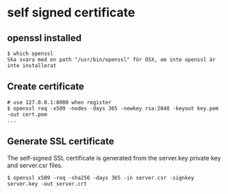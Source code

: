 # self signed certificate

## openssl installed
	
	$ which openssl
	Ska svara med en path "/usr/bin/openssl" för OSX, om inte openssl är inte installerat
	
## Create certificate

	# use 127.0.0.1:8000 when register
	$ openssl req -x509 -nodes -days 365 -newkey rsa:2048 -keyout key.pem -out cert.pem
	...

## Generate SSL certificate

The self-signed SSL certificate is generated from the server.key private key and server.csr files.

	$ openssl x509 -req -sha256 -days 365 -in server.csr -signkey server.key -out server.crt